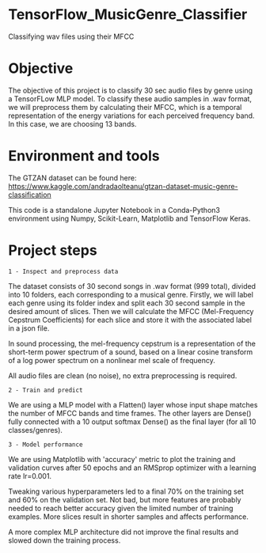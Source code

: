 # TensorFlow_MusicGenre_Classifier
Classifying wav files using their MFCC

# Objective

The objective of this project is to classify 30 sec audio files by genre using a TensorFLow MLP model. To classify these audio samples in .wav format, we will preprocess them by calculating their MFCC, which is a temporal representation of the energy variations for each perceived frequency band. In this case, we are choosing 13 bands.

# Environment and tools

The GTZAN dataset can be found here:
https://www.kaggle.com/andradaolteanu/gtzan-dataset-music-genre-classification

This code is a standalone Jupyter Notebook in a Conda-Python3 environment using Numpy, Scikit-Learn, Matplotlib and TensorFlow Keras.

# Project steps

	1 - Inspect and preprocess data
	
The dataset consists of 30 second songs in .wav format (999 total), divided into 10 folders, each corresponding to a musical genre. Firstly, we will label each genre using its folder index and split each 30 second sample in the desired amount of slices. Then we will calculate the MFCC (Mel-Frequency Cepstrum Coefficients) for each slice and store it with the associated label in a json file.

In sound processing, the mel-frequency cepstrum is a representation of the short-term power spectrum of a sound, based on a linear cosine transform of a log power spectrum on a nonlinear mel scale of frequency.

All audio files are clean (no noise), no extra preprocessing is required. 

	2 - Train and predict
	
We are using a MLP model with a Flatten() layer whose input shape matches the number of MFCC bands and time frames. The other layers are Dense() fully connected with a 10 output softmax Dense() as the final layer (for all 10 classes/genres).

	3 - Model performance
	
We are using Matplotlib with 'accuracy' metric to plot the training and validation curves after 50 epochs and an RMSprop optimizer with a learning rate lr=0.001.

Tweaking various hyperparameters led to a final 70% on the training set and 60% on the validation set. Not bad, but more features are probably needed to reach better accuracy given the limited number of training examples. More slices result in shorter samples and affects performance. 

A more complex MLP architecture did not improve the final results and slowed down the training process.
